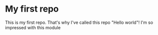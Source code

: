 # My first repo
This is my first repo. That's why I've called this repo "Hello world"!
I'm so impressed with this module
